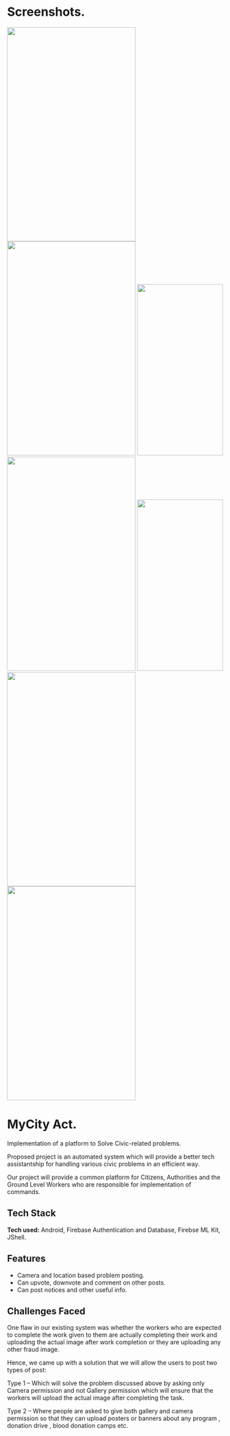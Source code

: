 # Screenshots.
<img src="https://user-images.githubusercontent.com/88244333/142719535-8f10f32d-da4c-42dd-b8b2-ee53cf724edc.jpeg" width="300" height="500"> <img src="https://user-images.githubusercontent.com/88244333/142719586-3f5cd352-a3bf-46df-8376-ef79b182cf31.jpeg" width="300" height="500">
<img src="https://user-images.githubusercontent.com/88244333/142719588-0ba75a2c-cfd3-4762-bb5b-6be7b0955d5d.jpeg" width="200" height="400"> <img src="https://user-images.githubusercontent.com/88244333/142719590-d4e876be-9322-4e26-8ab8-848d38411c8f.jpeg" width="300" height="500">
<img src="https://user-images.githubusercontent.com/88244333/142719592-2c2d8972-9077-4121-9f89-54b0378194e0.jpeg" width="200" height="400"> <img src="https://user-images.githubusercontent.com/88244333/142719596-1b247ca6-4f82-45ba-be12-cd5f5bc8436f.jpeg" width="300" height="500">
<img src="https://user-images.githubusercontent.com/88244333/142719598-0ca61203-727b-4efd-87e3-4f7a02cfded3.jpeg" width="300" height="500">





# MyCity Act.

Implementation of a platform to Solve Civic-related problems.

Proposed project is an automated system which will provide a better tech assistantship for handling various civic problems in an efficient way. 

Our project will provide a common platform for Citizens, Authorities and the Ground Level Workers who are responsible for implementation of commands.


## Tech Stack

**Tech used:** Android, Firebase Authentication and Database, Firebse ML Kit, JShell.




## Features

- Camera and location based problem posting.
- Can upvote, downvote and comment on other posts.
- Can post notices and other useful info.



## Challenges Faced

One flaw in our existing system was whether the workers who are expected to complete the work given to them are actually completing their work and uploading the actual image after work completion or they are uploading any other fraud image.

Hence, we came up with a solution that we will allow the users to post two types of post:

Type 1 – Which will solve the problem discussed above by asking only Camera permission and not Gallery permission which will ensure that the workers will upload the actual image after completing the task.

Type 2 – Where people are asked to give both gallery and camera permission so that they can upload posters or banners about any program , donation drive , blood donation camps etc.

